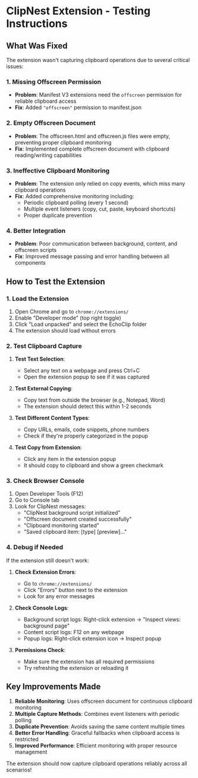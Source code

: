 # ClipNest Extension - Testing Instructions

## What Was Fixed

The extension wasn't capturing clipboard operations due to several critical issues:

### 1. Missing Offscreen Permission
- **Problem**: Manifest V3 extensions need the `offscreen` permission for reliable clipboard access
- **Fix**: Added `"offscreen"` permission to manifest.json

### 2. Empty Offscreen Document
- **Problem**: The offscreen.html and offscreen.js files were empty, preventing proper clipboard monitoring
- **Fix**: Implemented complete offscreen document with clipboard reading/writing capabilities

### 3. Ineffective Clipboard Monitoring
- **Problem**: The extension only relied on copy events, which miss many clipboard operations
- **Fix**: Added comprehensive monitoring including:
  - Periodic clipboard polling (every 1 second)
  - Multiple event listeners (copy, cut, paste, keyboard shortcuts)
  - Proper duplicate prevention

### 4. Better Integration
- **Problem**: Poor communication between background, content, and offscreen scripts
- **Fix**: Improved message passing and error handling between all components

## How to Test the Extension

### 1. Load the Extension
1. Open Chrome and go to `chrome://extensions/`
2. Enable "Developer mode" (top right toggle)
3. Click "Load unpacked" and select the EchoClip folder
4. The extension should load without errors

### 2. Test Clipboard Capture
1. **Test Text Selection**: 
   - Select any text on a webpage and press Ctrl+C
   - Open the extension popup to see if it was captured

2. **Test External Copying**:
   - Copy text from outside the browser (e.g., Notepad, Word)
   - The extension should detect this within 1-2 seconds

3. **Test Different Content Types**:
   - Copy URLs, emails, code snippets, phone numbers
   - Check if they're properly categorized in the popup

4. **Test Copy from Extension**:
   - Click any item in the extension popup
   - It should copy to clipboard and show a green checkmark

### 3. Check Browser Console
1. Open Developer Tools (F12)
2. Go to Console tab
3. Look for ClipNest messages:
   - "ClipNest background script initialized"
   - "Offscreen document created successfully"
   - "Clipboard monitoring started"
   - "Saved clipboard item: [type] [preview]..."

### 4. Debug if Needed
If the extension still doesn't work:

1. **Check Extension Errors**:
   - Go to `chrome://extensions/`
   - Click "Errors" button next to the extension
   - Look for any error messages

2. **Check Console Logs**:
   - Background script logs: Right-click extension → "Inspect views: background page"
   - Content script logs: F12 on any webpage
   - Popup logs: Right-click extension icon → Inspect popup

3. **Permissions Check**:
   - Make sure the extension has all required permissions
   - Try refreshing the extension or reloading it

## Key Improvements Made

1. **Reliable Monitoring**: Uses offscreen document for continuous clipboard monitoring
2. **Multiple Capture Methods**: Combines event listeners with periodic polling
3. **Duplicate Prevention**: Avoids saving the same content multiple times
4. **Better Error Handling**: Graceful fallbacks when clipboard access is restricted
5. **Improved Performance**: Efficient monitoring with proper resource management

The extension should now capture clipboard operations reliably across all scenarios!
